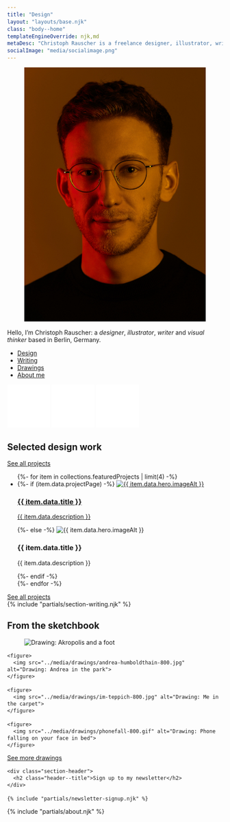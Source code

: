```yaml
---
title: "Design"
layout: "layouts/base.njk"
class: "body--home"
templateEngineOverride: njk,md
metaDesc: "Christoph Rauscher is a freelance designer, illustrator, writer and visual thinker from Berlin, Germany."
socialImage: "media/socialimage.png"
---
```


<section class="stage">
  <figure>
    <img src="media/christoph-rauscher-design.jpg" alt="Christoph Rauscher"/>
  </figure>
  <div class="introduction">
    <div>
      <p>Hello, I’m Christoph Rauscher: a <em>designer</em>, <em>illustrator</em>, <em>writer</em> and <em>visual thinker</em> based in Berlin, Germany.</p>
      <ul class="nav--stage">
        <li><a href="/projects" title="Check out my recent projects">Design</a></li>
        <li><a href="/writing" title="Read what I write">Writing</a></li>
        <li><a href="/drawings" title="See what I draw">Drawings</a></li>
        <li><a href="#about" title="Learn more about me">About me</a></li>
      </ul>
    </div>
    <div class="social">
      <a rel="me" href="https://mastodon.social/@christowski" target="_blank"><img src="media/mastodon.svg" title="Mastodon: @christowski@mastodon.social" alt="Mastodon"></a>
      <a href="https://instagram.com/christowski" target="_blank"><img src="media/instagram.svg" title="Instagram: @christowski" alt="Instagram Photos"></a>
      <a href="https://de.linkedin.com/in/rauscherchristoph" target="_blank"><img src="media/linkedin.svg" title="LinkedIn" alt="LinkedIn Profile"></a>
    </div>
</section>

<section class="section--large white">
  <div class="section-header">
    <h2 class="header--title">Selected design work</h2>
    <div class="header--meta">
      <a class="link--more link--pill" href="/projects"><span>See </span>all <span>projects</span></a>
    </div>
  </div>

  <ul class="layout-grid--duo project-grid"> 
    {%- for item in collections.featuredProjects | limit(4) -%}
      <li class="project-grid--tile">
        {%- if (item.data.projectPage) -%}
          <a href="{{ item.data.permalink }}{{ item.url }}">
            <img src="{{ item.data.hero.image }}" 
              srcset="{{ item.data.hero.image }} 1x, {{ item.data.hero.image2x }} 2x"
              alt="{{ item.data.hero.imageAlt }}" />
            <h3>{{ item.data.title }}</h3>
            <p>{{ item.data.description }}</p>
          </a>
        {%- else -%}
          <img src="{{ item.data.hero.image }}" 
            srcset="{{ item.data.hero.image }} 1x, {{ item.data.hero.image2x }} 2x"
            alt="{{ item.data.hero.imageAlt }}" />
          <h3>{{ item.data.title }}</h3>
          <p>{{ item.data.description }}</p>
        {%- endif -%}
      </li>
    {%- endfor -%}
  </ul>
  <a class="button-arrow" href="/projects">See all projects</a>
</section>

<section class="section--large writing dark">
  {% include "partials/section-writing.njk" %}
</section>

<section class="section--large white">
  <div class="section-header">
    <h2 class="header--title">From the sketchbook</h2>
  </div>

  <div class="drawings-grid"> 
    <figure>
      <img src="../media/drawings/akropolis-800.jpg" alt="Drawing: Akropolis and a foot">
    </figure>

    <figure>
      <img src="../media/drawings/andrea-humboldthain-800.jpg" alt="Drawing: Andrea in the park">
    </figure>

    <figure>
      <img src="../media/drawings/im-teppich-800.jpg" alt="Drawing: Me in the carpet">
    </figure>

    <figure>
      <img src="../media/drawings/phonefall-800.gif" alt="Drawing: Phone falling on your face in bed">
    </figure>
  </div>
  <div class="header--meta">
    <span><a class="link--more link--pill" href="/drawings">See more drawings</a></span>
  </div>
</section>

<section class="section--large accent">
  <div class="container--normal">

    <div class="section-header">
      <h2 class="header--title">Sign up to my newsletter</h2>
    </div>

    {% include "partials/newsletter-signup.njk" %}
  </div>
</section>

<section id="about" class="section--large white about container--wide">
  {% include "partials/about.njk" %}
</section>
